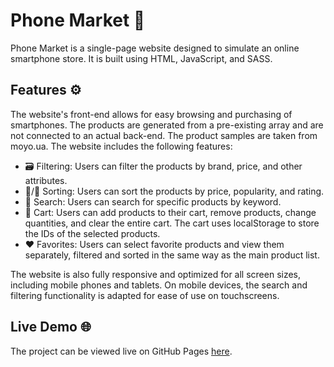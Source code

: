 # Phone Market 📱

Phone Market is a single-page website designed to simulate an online smartphone store. It is built using HTML, JavaScript, and SASS.

## Features ⚙️

The website's front-end allows for easy browsing and purchasing of smartphones. The products are generated from a pre-existing array and are not connected to an actual back-end. The product samples are taken from moyo.ua. The website includes the following features:

- 🗃️ Filtering: Users can filter the products by brand, price, and other attributes.
- 🔼/🔽 Sorting: Users can sort the products by price, popularity, and rating.
- 🔎 Search: Users can search for specific products by keyword.
- 🛒 Cart: Users can add products to their cart, remove products, change quantities, and clear the entire cart. The cart uses localStorage to store the IDs of the selected products.
- ❤️ Favorites: Users can select favorite products and view them separately, filtered and sorted in the same way as the main product list.

The website is also fully responsive and optimized for all screen sizes, including mobile phones and tablets. On mobile devices, the search and filtering functionality is adapted for ease of use on touchscreens.

## Live Demo 🌐

The project can be viewed live on GitHub Pages [here](https://bioptat.github.io/Phone-Market-Project/).
